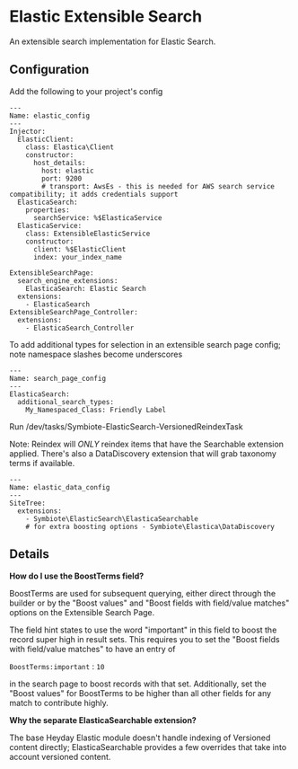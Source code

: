 # Elastic Extensible Search

An extensible search implementation for Elastic Search. 


## Configuration

Add the following to your project's config

```
---
Name: elastic_config
---
Injector:
  ElasticClient:
    class: Elastica\Client
    constructor:
      host_details: 
        host: elastic
        port: 9200
        # transport: AwsEs - this is needed for AWS search service compatibility; it adds credentials support
  ElasticaSearch:
    properties:
      searchService: %$ElasticaService
  ElasticaService:
    class: ExtensibleElasticService
    constructor:
      client: %$ElasticClient
      index: your_index_name

ExtensibleSearchPage:
  search_engine_extensions:
    ElasticaSearch: Elastic Search
  extensions:
    - ElasticaSearch
ExtensibleSearchPage_Controller:
  extensions:
    - ElasticaSearch_Controller

```

To add additional types for selection in an extensible search page config; note namespace slashes become underscores

```
---
Name: search_page_config
---
ElasticaSearch:
  additional_search_types:
    My_Namespaced_Class: Friendly Label

```

Run /dev/tasks/Symbiote-ElasticSearch-VersionedReindexTask


Note: Reindex will _ONLY_ reindex items that have the Searchable extension applied. There's also
a DataDiscovery extension that will grab taxonomy terms if available. 

```
---
Name: elastic_data_config
---
SiteTree:
  extensions:
    - Symbiote\ElasticSearch\ElasticaSearchable
    # for extra boosting options - Symbiote\Elastica\DataDiscovery
```



## Details

**How do I use the BoostTerms field?**

BoostTerms are used for subsequent querying, either direct through the builder or by the "Boost values" and
"Boost fields with field/value matches" options on the Extensible Search Page. 

The field hint states to use the word "important" in this field to boost the record super high in result sets. This
requires you to set the "Boost fields with field/value matches" to have an entry of

`BoostTerms:important` : `10` 

in the search page to boost records with that set. Additionally, set the "Boost values" for BoostTerms to be higher
than all other fields for any match to contribute highly. 

**Why the separate ElasticaSearchable extension?** 

The base Heyday Elastic module doesn't handle indexing of Versioned content directly; 
ElasticaSearchable provides a few overrides that take into account versioned content. 
